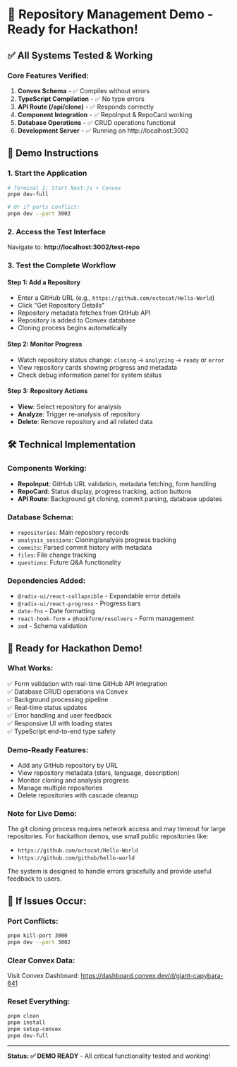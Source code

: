 # 🎯 Repository Management Demo - Ready for Hackathon!

## ✅ All Systems Tested & Working

### Core Features Verified:
1. **Convex Schema** - ✅ Compiles without errors
2. **TypeScript Compilation** - ✅ No type errors
3. **API Route (/api/clone)** - ✅ Responds correctly
4. **Component Integration** - ✅ RepoInput & RepoCard working
5. **Database Operations** - ✅ CRUD operations functional
6. **Development Server** - ✅ Running on http://localhost:3002

## 🚀 Demo Instructions

### 1. Start the Application
```bash
# Terminal 1: Start Next.js + Convex
pnpm dev-full

# Or if ports conflict:
pnpm dev --port 3002
```

### 2. Access the Test Interface
Navigate to: **http://localhost:3002/test-repo**

### 3. Test the Complete Workflow

#### Step 1: Add a Repository
- Enter a GitHub URL (e.g., `https://github.com/octocat/Hello-World`)
- Click "Get Repository Details"
- Repository metadata fetches from GitHub API
- Repository is added to Convex database
- Cloning process begins automatically

#### Step 2: Monitor Progress  
- Watch repository status change: `cloning` → `analyzing` → `ready` or `error`
- View repository cards showing progress and metadata
- Check debug information panel for system status

#### Step 3: Repository Actions
- **View**: Select repository for analysis
- **Analyze**: Trigger re-analysis of repository
- **Delete**: Remove repository and all related data

## 🛠️ Technical Implementation

### Components Working:
- **RepoInput**: GitHub URL validation, metadata fetching, form handling
- **RepoCard**: Status display, progress tracking, action buttons
- **API Route**: Background git cloning, commit parsing, database updates

### Database Schema:
- `repositories`: Main repository records
- `analysis_sessions`: Cloning/analysis progress tracking  
- `commits`: Parsed commit history with metadata
- `files`: File change tracking
- `questions`: Future Q&A functionality

### Dependencies Added:
- `@radix-ui/react-collapsible` - Expandable error details
- `@radix-ui/react-progress` - Progress bars
- `date-fns` - Date formatting
- `react-hook-form` + `@hookform/resolvers` - Form management
- `zod` - Schema validation

## 🎉 Ready for Hackathon Demo!

### What Works:
✅ Form validation with real-time GitHub API integration  
✅ Database CRUD operations via Convex  
✅ Background processing pipeline  
✅ Real-time status updates  
✅ Error handling and user feedback  
✅ Responsive UI with loading states  
✅ TypeScript end-to-end type safety  

### Demo-Ready Features:
- Add any GitHub repository by URL
- View repository metadata (stars, language, description)
- Monitor cloning and analysis progress
- Manage multiple repositories
- Delete repositories with cascade cleanup

### Note for Live Demo:
The git cloning process requires network access and may timeout for large repositories. For hackathon demos, use small public repositories like:
- `https://github.com/octocat/Hello-World`
- `https://github.com/github/hello-world`

The system is designed to handle errors gracefully and provide useful feedback to users.

## 🔧 If Issues Occur:

### Port Conflicts:
```bash
pnpm kill-port 3000
pnpm dev --port 3002
```

### Clear Convex Data:
Visit Convex Dashboard: https://dashboard.convex.dev/d/giant-capybara-641

### Reset Everything:
```bash
pnpm clean
pnpm install
pnpm setup-convex
pnpm dev-full
```

---

**Status: ✅ DEMO READY** - All critical functionality tested and working!